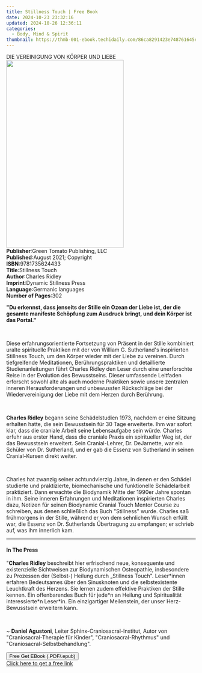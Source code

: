 ```yaml
---
title: Stillness Touch | Free Book
date: 2024-10-23 23:32:16
updated: 2024-10-26 12:36:11
categories:
  - Body, Mind & Spirit
thumbnail: https://thmb-001-ebook.techidaily.com/86ca8291423e748761645e4d28fd50f255f7fc699c9e97d31db82bdd608f05e2.jpg
---
```

<main id="book-container">
  <div class="flex flex-col">
    <div class="book-brief flex-1 py-6 px-4 sm:p-6 md:py-10 md:px-8">
      <!-- brief-->
      <div class="book-brief-main">DIE VEREINIGUNG VON KÖRPER UND LIEBE</div>
    </div>
    <div
      class="book-meta-info flex-1 grid gap-4 col-start-1 col-end-3 row-start-1 sm:mb-6 sm:grid-cols-4 lg:gap-6 lg:col-start-2 lg:row-end-6 lg:row-span-6 lg:mb-0"
    >
      <div
        class="book-meta-info-left place-content-center mt-4 p-4 text-sm leading-6 col-start-2 col-span-2 dark:text-slate-400"
      >
        <img
          class="w-full h-500 object-cover rounded-lg sm:h-255 sm:col-span-2 lg:col-span-full"
          src="https://img-001-ebook.techidaily.com/1a7a85a9d0354f966fc801bd5148d137bdbbcd7b927e3f63f2e488d1460c080b.jpg"
          alt=""
          width="312"
          height="500"
        />
      </div>
      <div
        class="book-meta-info-right mt-2 col-start-1 row-start-2 col-span-3 self-center"
      >
        <!-- meta data  -->
        <div class="flex flex-col px-4 md:px-8">
          <div class="flex-1">
            <strong>Publisher</strong>:<span class="px-2"
              >Green Tomato Publishing, LLC</span
            >
          </div>
          <div class="flex-1">
            <strong>Published</strong>:<span class="px-2"
              >August 2021; Copyright</span
            >
          </div>
          <div class="flex-1">
            <strong>ISBN</strong>:<span class="px-2">9781735624433</span>
          </div>
          <div class="flex-1">
            <strong>Title</strong>:<span class="px-2">Stillness Touch</span>
          </div>
          <div class="flex-1">
            <strong>Author</strong>:<span class="px-2">Charles Ridley</span>
          </div>
          <div class="flex-1">
            <strong>Imprint</strong>:<span class="px-2"
              >Dynamic Stillness Press</span
            >
          </div>
          <div class="flex-1">
            <strong>Language</strong>:<span class="px-2"
              >Germanic languages</span
            >
          </div>
          <div class="flex-1">
            <strong>Number of Pages</strong>:<span class="px-2">302</span>
          </div>
        </div>
      </div>
    </div>
    <div class="book-description flex-1 py-6 px-4 sm:p-6 md:py-10 md:px-8">
      <div class="book-description-main">
        <div accordion-content="" id="description">
          <p>
            <strong
              >"Du erkennst, dass jenseits der Stille ein Ozean der Liebe ist,
              der die gesamte manifeste Schöpfung zum Ausdruck bringt, und dein
              Körper ist das Portal."</strong
            >
          </p>
          <p><br /></p>
          <p>
            Diese erfahrungsorientierte Fortsetzung von Präsent in der Stille
            kombiniert uralte spirituelle Praktiken mit der von William G.
            Sutherland's inspirierten Stillness Touch, um den Körper wieder mit
            der Liebe zu vereinen.&nbsp;Durch tiefgreifende Meditationen,
            Berührungspraktiken und detaillierte Studienanleitungen führt
            Charles Ridley den Leser durch eine unerforschte Reise in der
            Evolution des Bewusstseins. Dieser umfassende Leitfaden erforscht
            sowohl alte als auch moderne Praktiken sowie unsere zentralen
            inneren Herausforderungen und unbewussten Rückschläge bei der
            Wiedervereinigung der Liebe mit dem Herzen durch
            Berührung.&nbsp;&nbsp;
          </p>
          <p><br /></p>
          <p>
            <strong>Charles Ridley</strong> begann seine Schädelstudien 1973,
            nachdem er eine Sitzung erhalten hatte, die sein Bewusstsein für 30
            Tage erweiterte. Ihm war sofort klar, dass die craniale Arbeit seine
            Lebensaufgabe sein würde. Charles erfuhr aus erster Hand, dass die
            craniale Praxis ein spiritueller Weg ist, der das Bewusstsein
            erweitert. Sein Cranial-Lehrer, Dr. DeJarnette, war ein Schüler von
            Dr. Sutherland, und er gab die Essenz von Sutherland in seinen
            Cranial-Kursen direkt weiter.
          </p>
          <p><br /></p>
          <p>
            Charles hat zwanzig seiner achtundvierzig Jahre, in denen er den
            Schädel studierte und praktizierte, biomechanische und funktionelle
            Schädelarbeit praktiziert. Dann erwachte die Biodynamik Mitte der
            1990er Jahre spontan in ihm. Seine inneren Erfahrungen und
            Meditationen inspirierten Charles dazu, Notizen für seinen
            Biodynamic Cranial Touch Mentor Course zu schreiben, aus denen
            schließlich das Buch "Stillness" wurde. Charles saß frühmorgens in
            der Stille, während er von dem sehnlichen Wunsch erfüllt war, die
            Essenz von Dr. Sutherlands Übertragung zu empfangen; er schrieb auf,
            was ihm innerlich kam.
          </p>
        </div>
        <div class="accordion-fader"></div>
      </div>
    </div>
    <div class="book-excerpts flex-1 py-6 px-4 sm:p-6 md:py-10 md:px-8">
      <!-- excerpts-->
      <div class="book-excerpts-main">
        <hr />
        <h4 class="placeholder placeholder-heading">
          <span>In The Press</span>
        </h4>
        <p></p>
        <p>
          "<strong>Charles Ridley</strong> beschreibt hier erfrischend neue,
          konsequente und existenzielle Sichtweisen zur Biodynamischen
          Osteopathie, insbesondere zu Prozessen der (Selbst-) Heilung durch
          „Stillness Touch". Leser*innen erfahren Bedeutsames über den
          Sinusknoten und die selbstexistente Leuchtkraft des Herzens. Sie
          lernen zudem effektive Praktiken der Stille kennen. Ein offenbarendes
          Buch für jede*n an Heilung und Spiritualität interessierte*n Leser*in.
          Ein einzigartiger Meilenstein, der unser Herz-Bewusstsein erweitern
          kann.
        </p>
        <p><br /></p>
        <p>
          ~ <strong>Daniel Agustoni</strong>, Leiter
          Sphinx-Craniosacral-Institut, Autor von "Craniosacral-Therapie für
          Kinder", "Craniosacral-Rhythmus" und "Craniosacral-Selbstbehandlung".
        </p>
        <p></p>
      </div>
    </div>
    <div
      class="book-about-author flex-1 py-6 px-4 sm:p-6 md:py-10 md:px-8"
    ></div>
    <div class="book-free-get flex-1 py-6 px-4 sm:p-6 md:py-10 md:px-8">
      <button
        id="btn-free-get"
        class="bg-blue-500 hover:bg-blue-700 text-white font-bold py-2 px-4 rounded"
      >
        Free Get EBook (.PDF/.epub)
      </button>
      <div id="countdown-display" class="px-2 text-lg mt-2"></div>
      <a
        id="free-link"
        class="hidden bg-blue-500 hover:bg-blue-700 text-white font-bold py-2 px-4 rounded"
        href="https://www.ebooks.com/en-us/book/210341417/stillness-touch/charles-ridley/"
        target="_blank"
        >Click here to get a free link</a
      >
    </div>
    <script>
      let countdownTime = 0;
      let countdownInterval = null;
      document
        .getElementById('btn-free-get')
        .addEventListener('click', startCountdown);
      function startCountdown() {
        countdownTime = new Date().getTime() + 60000 * 3;
        countdownInterval = setInterval(updateCountdown, 1000);
        document.getElementById('btn-free-get').disabled = true;
        document
          .getElementById('btn-free-get')
          .classList.add('bg-gray-500', 'cursor-not-allowed');
      }
      function updateCountdown() {
        let currentTime = new Date().getTime();
        let timeLeft = countdownTime - currentTime;
        let secondsLeft = Math.floor(timeLeft / 1000);
        document.getElementById('countdown-display').innerHTML =
          `Remaining time: ${secondsLeft} seconds.`;
        if (secondsLeft <= 0) {
          clearInterval(countdownInterval);
          document.getElementById('btn-free-get').classList.add('hidden');
          document.getElementById('free-link').classList.remove('hidden');
          document.getElementById('countdown-display').innerHTML = '';
        }
      }
    </script>
  </div>
</main>

